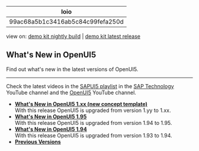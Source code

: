 <!-- loio99ac68a5b1c3416ab5c84c99fefa250d -->

| loio |
| -----|
| 99ac68a5b1c3416ab5c84c99fefa250d |

<div id="loio">

view on: [demo kit nightly build](https://openui5nightly.hana.ondemand.com/#/topic/99ac68a5b1c3416ab5c84c99fefa250d) | [demo kit latest release](https://openui5.hana.ondemand.com/#/topic/99ac68a5b1c3416ab5c84c99fefa250d)</div>

## What's New in OpenUI5

Find out what's new in the latest versions of OpenUI5.

***

Check the latest videos in the [SAPUI5 playlist](https://www.youtube.com/playlist?list=PLWV533hWWvDmxJM4itQ9o--7rolKgy-1r) in the [SAP Technology](https://www.youtube.com/channel/UC8cXSTGDhiZK5229zi-KTXA) YouTube channel and the [OpenUI5](https://www.youtube.com/user/openui5videos) YouTube channel.



-   **[What's New in OpenUI5 1.xx \(new concept template\)](What's_New_in_OpenUI5_1.xx_(new_concept_template)_b39a11b.md "With
		this release OpenUI5 is upgraded
		from version 1.yy to 1.xx.")**  
With this release OpenUI5 is upgraded from version 1.yy to 1.xx.
-   **[What's New in OpenUI5 1.95](What's_New_in_OpenUI5_1.95_1b09465.md "With
		this release OpenUI5 is upgraded
		from version 1.94 to 1.95.")**  
With this release OpenUI5 is upgraded from version 1.94 to 1.95.
-   **[What's New in OpenUI5 1.94](What's_New_in_OpenUI5_1.94_2d6ffdd.md "With
		this release OpenUI5 is upgraded
		from version 1.93 to 1.94.")**  
With this release OpenUI5 is upgraded from version 1.93 to 1.94.
-   **[Previous Versions](Previous_Versions_6660a59.md "")**  


